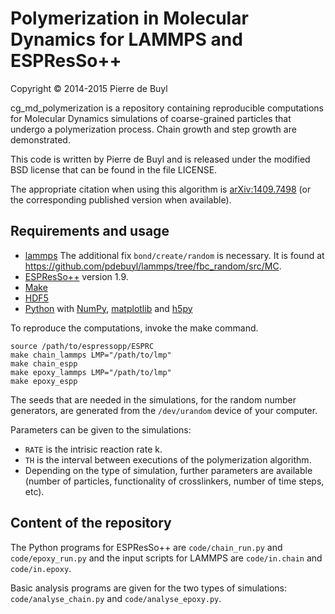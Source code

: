 Polymerization in Molecular Dynamics for LAMMPS and ESPResSo++
==============================================================

Copyright © 2014-2015 Pierre de Buyl

cg\_md\_polymerization is a repository containing reproducible
computations for Molecular Dynamics simulations of coarse-grained
particles that undergo a polymerization process. Chain growth and step
growth are demonstrated.

This code is written by Pierre de Buyl and is released under the
modified BSD license that can be found in the file LICENSE.

The appropriate citation when using this algorithm is
[arXiv:1409.7498](http://arxiv.org/abs/1409.7498) (or the corresponding
published version when available).

Requirements and usage
----------------------

- [lammps](http://lammps.sandia.gov) The additional fix `bond/create/random` is
  necessary. It is found at
  <https://github.com/pdebuyl/lammps/tree/fbc_random/src/MC>.
- [ESPResSo++](http://www.espresso-pp.de/) version 1.9.
- [Make](http://www.gnu.org/software/make/)
- [HDF5](http://www.hdfgroup.org/HDF5/)
- [Python](https://www.python.org/) with [NumPy](http://www.numpy.org/),
  [matplotlib](http://matplotlib.org/) and [h5py](http://www.h5py.org/)

To reproduce the computations, invoke the make command.

    source /path/to/espressopp/ESPRC
    make chain_lammps LMP="/path/to/lmp"
    make chain_espp
    make epoxy_lammps LMP="/path/to/lmp"
    make epoxy_espp

The seeds that are needed in the simulations, for the random number generators,
are generated from the `/dev/urandom` device of your computer.

Parameters can be given to the simulations:
- `RATE` is the intrisic reaction rate k.
- `TH` is the interval between executions of the polymerization algorithm.
- Depending on the type of simulation, further parameters are available (number
  of particles, functionality of crosslinkers, number of time steps, etc).

Content of the repository
-------------------------

The Python programs for ESPResSo++ are `code/chain_run.py` and
`code/epoxy_run.py` and the input scripts for LAMMPS are `code/in.chain` and
`code/in.epoxy`.

Basic analysis programs are given for the two types of simulations:
`code/analyse_chain.py` and `code/analyse_epoxy.py`.
